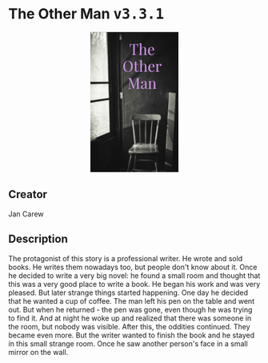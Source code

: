 
# The Other Man <kbd>v3.3.1</kbd>

<center>
  <img src="./cover-1024.jpg"/>
</center>

## Creator
Jan Carew

## Description
The protagonist of this story is a professional writer. He wrote and sold books. He writes them nowadays too, but people don't know about it. Once he decided to write a very big novel: he found a small room and thought that this was a very good place to write a book. He began his work and was very pleased. But later strange things started happening. One day he decided that he wanted a cup of coffee. The man left his pen on the table and went out. But when he returned - the pen was gone, even though he was trying to find it. And at night he woke up and realized that there was someone in the room, but nobody was visible. After this, the oddities continued. They became even more. But the writer wanted to finish the book and he stayed in this small strange room. Once he saw another person's face in a small mirror on the wall.
